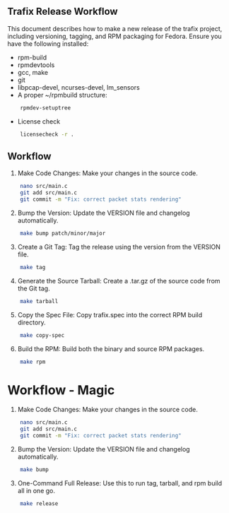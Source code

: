 <!-- SPDX-License-Identifier: GPL-3.0-or-later -->
<!-- Copyright (C) 2025 Masoud Bolhassani -->


## Trafix Release Workflow

This document describes how to make a new release of the trafix project, including versioning, tagging, and RPM packaging for Fedora.
Ensure you have the following installed:
- rpm-build
- rpmdevtools
- gcc, make
- git
- libpcap-devel, ncurses-devel, lm_sensors
- A proper ~/rpmbuild structure:
```sh
	rpmdev-setuptree
```
- License check
```sh
	licensecheck -r .
```

## Workflow
1. Make Code Changes: Make your changes in the source code.
```sh
	nano src/main.c
	git add src/main.c
	git commit -m "Fix: correct packet stats rendering"
```
2. Bump the Version: Update the VERSION file and changelog automatically.
```sh
	make bump patch/minor/major
```
3. Create a Git Tag: Tag the release using the version from the VERSION file.
```sh
	make tag
```
4. Generate the Source Tarball: Create a .tar.gz of the source code from the Git tag.
```sh
	make tarball
```
5. Copy the Spec File: Copy trafix.spec into the correct RPM build directory.
```sh
	make copy-spec
```
6. Build the RPM: Build both the binary and source RPM packages.
```sh
	make rpm
```


# Workflow - Magic
1. Make Code Changes: Make your changes in the source code.
```sh
	nano src/main.c
	git add src/main.c
	git commit -m "Fix: correct packet stats rendering"
```
2. Bump the Version: Update the VERSION file and changelog automatically.
```sh
	make bump
```
3. One-Command Full Release: Use this to run tag, tarball, and rpm build all in one go.
```sh
	make release
```
